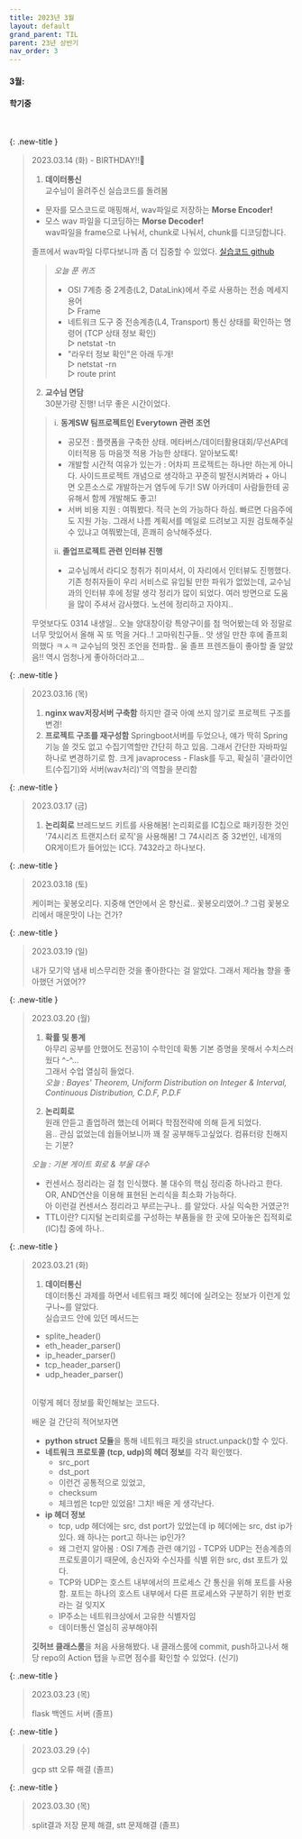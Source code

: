 ```yaml
---
title: 2023년 3월
layout: default
grand_parent: TIL
parent: 23년 상반기
nav_order: 3
---
```



#### **3월:**
#### **학기중**

<br>

{: .new-title }
> 2023.03.14 (화) - BIRTHDAY!!🎂
>
>1. **데이터통신** <br>
> 교수님이 올려주신 실습코드를 돌려봄 
>- 문자를 모스코드로 매핑해서, wav파일로 저장하는 **Morse Encoder!**
>- 모스 wav 파일을 디코딩하는 **Morse Decoder!**<br> wav파일을 frame으로 나눠서, chunk로 나눠서, chunk를 디코딩합니다.<br>
>
> 졸프에서 wav파일 다루다보니까 좀 더 집중할 수 있었다. 
> [실습코드 github](https://github.com/leeyoungseok/morseaudiosuite)
>> *오늘 푼 퀴즈*
>> - OSI 7계층 중 2계층(L2, DataLink)에서 주로 사용하는 전송 메세지 용어<br>
>> ▷ Frame<br>
>> - 네트워크 도구 중 전송계층(L4, Transport) 통신 상태를 확인하는 명령어 (TCP 상태 정보 확인)<br>
>> ▷ netstat -tn<br>
>> - "라우터 정보 확인"은 아래 두개!<br>
>> ▷ netstat -rn<br>
>> ▷ route print<br>
>
>2. **교수님 면담**<br>
> 30분가량 진행! 너무 좋은 시간이었다.<br>
>> i. **동계SW 팀프로젝트인 Everytown 관련 조언**<br>
>> - 공모전 : 플랫폼을 구축한 상태. 메타버스/데이터활용대회/무선AP데이터적용 등 마음껏 적용 가능한 상태다. 알아보도록!
>> - 개발할 시간적 여유가 있는가 : 어차피 프로젝트는 하나만 하는게 아니다. 사이드프로젝트 개념으로 생각하고 꾸준히 발전시켜봐라 + 아니면 오픈소스로 개발하는거 염두에 두기! SW 아카데미 사람들한테 공유해서 함께 개발해도 좋고! 
>> - 서버 비용 지원 : 여쭤봤다. 적극 논의 가능하다 하심. 빠르면 다음주에도 지원 가능. 그래서 나름 계획서를 메일로 드려보고 지원 검토해주실 수 있냐고 여쭤봤는데, 흔쾌히 승낙해주셨다.
>>
>> ii. **졸업프로젝트 관련 인터뷰 진행**<br>
>> - 교수님께서 라디오 청취가 취미셔서, 이 자리에서 인터뷰도 진행했다. 기존 청취자들이 우리 서비스로 유입될 만한 파워가 없었는데, 교수님과의 인터뷰 후에 정말 생각 정리가 많이 되었다. 여러 방면으로 도움을 많이 주셔서 감사했다. 노션에 정리하고 자야지..
>>
>
>무엇보다도 0314 내생일.. 오늘 양대창이랑 특양구이를 첨 먹어봤는데 와 정말로 너무 맛있어서 올해 꼭 또 먹을 거다..! 고마워친구들.. 앗 생일 만찬 후에 졸프회의했다 ㅋㅅㅋ 교수님의 멋진 조언을 전파함.. 울 졸프 프렌즈들이 좋아할 줄 알았음!! 역시 엄청나게 좋아하더라고...


{: .new-title }
> 2023.03.16 (목)
> 
> 1. **nginx wav저장서버 구축함**
>하지만 결국 아예 쓰지 않기로 프로젝트 구조를 변경!
> 2. **프로젝트 구조를 재구성함**
>Springboot서버를 두었으나, 얘가 딱히 Spring기능 쓸 것도 없고 수집기역할만 간단히 하고 있음. 그래서 간단한 자바파일 하나로 변경하기로 함. 크게 javaprocess - Flask를 두고, 확실히 '클라이언트(수집기)와 서버(wav처리)'의 역할을 분리함


{: .new-title }
> 2023.03.17 (금)
> 
>1. **논리회로**
>브레드보드 키트를 사용해봄!
>논리회로를 IC칩으로 패키징한 것인 '74시리즈 트랜지스터 로직'을 사용해봄! 그 74시리즈 중 32번인, 네개의 OR게이트가 들어있는 IC다. 7432라고 하나보다. 


{: .new-title }
> 2023.03.18 (토)
> 
>케이퍼는 꽃봉오리다. 
>지중해 연안에서 온 향신료..
>꽃봉오리였어..?
>그럼 꽃봉오리에서 매운맛이 나는 건가?


{: .new-title }
> 2023.03.19 (일)
> 
>내가 모기약 냄새 비스무리한 것을 좋아한다는 걸 알았다. 그래서 제라늄 향을 좋아했던 거였어??


{: .new-title }
> 2023.03.20 (월)
> 
>1. **확률 및 통계**<br>
>아무리 공부를 안했어도 전공1이 수학인데 확통 기본 증명을 못해서 수치스러웠다 ^-^...<br>
>그래서 수업 열심히 들었다. <br>
>*오늘 : Bayes' Theorem, Uniform Distribution on Integer & Interval, Continuous Distribution, C.D.F, P.D.F*<br>
>
>2. **논리회로**<br>
>원래 안듣고 졸업하려 했는데 어쩌다 학점전략에 의해 듣게 되었다.<br>음.. 관심 없었는데 쉅들어보니까 꽤 잘 공부해두고싶었다. 컴퓨터랑 친해지는 기분?<br>
>
>*오늘 : 기본 게이트 회로 & 부울 대수*<br>
>- 컨센서스 정리라는 걸 첨 인식했다. 불 대수의 핵심 정리중 하나라고 한다. OR, AND연산을 이용해 표현된 논리식을 최소화 가능하다. <br>
>아 이런걸 컨센서스 정리라고 부르는구나.. 를 알았다. 사실 익숙한 거였군?!
>- TTL이란?
>디지털 논리회로를 구성하는 부품들을 한 곳에 모아놓은 집적회로(IC)칩 중에 하나..


{: .new-title }
> 2023.03.21 (화)
> 
>1. **데이터통신**<br>
>데이터통신 과제를 하면서 네트워크 패킷 헤더에 실려오는 정보가 
>이런게 있구나~를 알았다. <br>
>실습코드 안에 있던 메서드는
>- splite_header()
>- eth_header_parser()
>- ip_header_parser()
>- tcp_header_parser()
>- udp_header_parser()
><br>
>이렇게 헤더 정보를 확인해보는 코드다.<br>
>
>배운 걸 간단히 적어보자면
>- **python struct 모듈**을 통해 네트워크 패킷을 struct.unpack()할 수 있다.
>- **네트워크 프로토콜 (tcp, udp)의 헤더 정보**를 각각 확인했다. 
>    - src_port
>    - dst_port
>    - 이런건 공통적으로 있었고,
>    - checksum
>    - 체크썸은 tcp만 있었음! 그치! 배운 게 생각난다.
>- **ip 헤더 정보**
>    - tcp, udp 헤더에는 src, dst port가 있었는데 ip 헤더에는 src, dst ip가 있다. 왜 하나는 port고 하나는 ip인가?
>    - 왜 그런지 알아봄 : OSI 7계층 관련 얘기임 - TCP와 UDP는 전송계층의 프로토콜이기 때문에, 송신자와 수신자를 식별 위한 src, dst 포트가 있다. 
>    - TCP와 UDP는 호스트 내부에서의 프로세스 간 통신을 위해 포트를 사용함. 포트는 하나의 호스트 내부에서 다른 프로세스와 구분하기 위한 번호라는 걸 잊지X
>    - IP주소는 네트워크상에서 고유한 식별자임
>    - 데이터통신 열심히 공부해야쥐
>    
>**깃허브 클래스룸**을 처음 사용해봤다. 
>내 클래스룸에 commit, push하고나서 해당 repo의 Action 탭을 누르면 점수를 확인할 수 있었다. (신기)



{: .new-title }
> 2023.03.23 (목)
>
> flask 백엔드 서버 (졸프)


{: .new-title }
> 2023.03.29 (수)
>
> gcp stt 오류 해결 (졸프)


{: .new-title }
> 2023.03.30 (목)
>
> split결과 저장 문제 해결, stt 문제해결 (졸프)